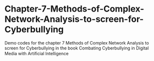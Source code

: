# Chapter-7-Methods-of-Complex-Network-Analysis-to-screen-for-Cyberbullying
Demo codes for the chapter 7 Methods of Complex Network Analysis to screen for Cyberbullying in the book Combating Cyberbullying in Digital Media with Artiﬁcial Intelligence
